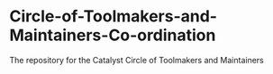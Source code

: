 #  Circle-of-Toolmakers-and-Maintainers-Co-ordination
The repository for the Catalyst Circle of Toolmakers and Maintainers 
